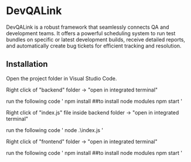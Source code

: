 # DevQALink

DevQALink is a robust framework that seamlessly connects QA and development teams. It offers a powerful scheduling system to run test bundles on specific or latest development builds, receive detailed reports, and automatically create bug tickets for efficient tracking and resolution.

## Installation

Open the project folder in Visual Studio Code.

Right click of "backend" folder -> "open in integrated terminal"

run the following code
'
npm install ##to install node modules
npm start
'

Right click of "index.js" file inside backend folder -> "open in integrated terminal"

run the following code
'
node .\index.js
'

Right click of "frontend" folder -> "open in integrated terminal"

run the following code
'
npm install ##to install node modules
npm start
'
